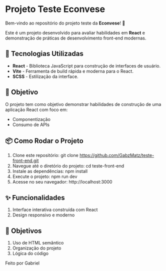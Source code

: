 # Projeto Teste Econvese

Bem-vindo ao repositório do projeto teste da **Econvese**! 🎉

Este é um projeto desenvolvido para avaliar habilidades em **React** e demonstração de práticas de desenvolvimento front-end modernas. 

## 🚀 Tecnologias Utilizadas

- **React** - Biblioteca JavaScript para construção de interfaces de usuário.
- **Vite** - Ferramenta de build rápida e moderna para o React.
- **SCSS** - Estilização da interface.

## 🧩 Objetivo

O projeto tem como objetivo demonstrar habilidades de construção de uma aplicação React com foco em:

- Componentização
- Consumo de APIs 
  
## 📦 Como Rodar o Projeto

1. Clone este repositório:
        git clone https://github.com/GabzMatz/teste-front-end.git
2. Navegue até o diretório do projeto:
        cd teste-front-end
3. Instale as dependências:
        npm install
4. Execute o projeto:
        npm run dev
5. Acesse no seu navegador:
        http://localhost:3000

## ✨ Funcionalidades
1. Interface interativa construída com React
2. Design responsivo e moderno

## 💎 Objetivos
1. Uso de HTML semântico
2. Organização do projeto
3. Lógica do código

Feito por Gabriel
